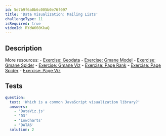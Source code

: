 ```yaml
---
id: 5e7b9f6a0b6c005b0e76f097
title: 'Data Visualization: Mailing Lists'
challengeType: 11
isRequired: true
videoId: RYdW660KkaQ
---
```


## Description
<section id='description'>
More resources:
- <a href="https://www.youtube.com/watch?v=KfhslNzopxo" target='_blank'>Exercise: Geodata</a>
- <a href="https://www.youtube.com/watch?v=wSpl1-7afAk" target='_blank'>Exercise: Gmane Model</a>
- <a href="https://www.youtube.com/watch?v=H3w4lOFBUOI" target='_blank'>Exercise: Gmane Spider</a>
- <a href="https://www.youtube.com/watch?v=LRqVPMEXByw" target='_blank'>Exercise: Gmane Viz</a>
- <a href="https://www.youtube.com/watch?v=yFRAZBkBDBs" target='_blank'>Exercise: Page Rank</a>
- <a href="https://www.youtube.com/watch?v=sXedPQ_AnWA" target='_blank'>Exercise: Page Spider</a>
- <a href="https://www.youtube.com/watch?v=Fm0hpkxsZoo" target='_blank'>Exercise: Page Viz</a>
</section>

## Tests
<section id='tests'>

```yml
question:
  text: 'Which is a common JavaScript visualization library?'
  answers:
    - 'DataViz.js'
    - 'D3'
    - 'Lowcharts'
    - 'DATA6'
  solution: 2
```

</section>
